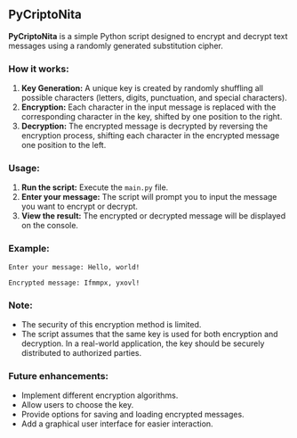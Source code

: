 ## PyCriptoNita

**PyCriptoNita** is a simple Python script designed to encrypt and decrypt text messages using a randomly generated substitution cipher. 

### How it works:
1. **Key Generation:** A unique key is created by randomly shuffling all possible characters (letters, digits, punctuation, and special characters).
2. **Encryption:** Each character in the input message is replaced with the corresponding character in the key, shifted by one position to the right.
3. **Decryption:** The encrypted message is decrypted by reversing the encryption process, shifting each character in the encrypted message one position to the left.

### Usage:
1. **Run the script:** Execute the `main.py` file.
2. **Enter your message:** The script will prompt you to input the message you want to encrypt or decrypt.
3. **View the result:** The encrypted or decrypted message will be displayed on the console.

### Example:
```
Enter your message: Hello, world!

Encrypted message: Ifmmpx, yxovl!
```

### Note:
- The security of this encryption method is limited.
- The script assumes that the same key is used for both encryption and decryption. In a real-world application, the key should be securely distributed to authorized parties.

### Future enhancements:
- Implement different encryption algorithms.
- Allow users to choose the key.
- Provide options for saving and loading encrypted messages.
- Add a graphical user interface for easier interaction.
